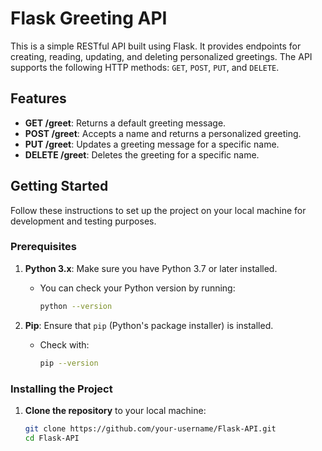 # Flask Greeting API

This is a simple RESTful API built using Flask. It provides endpoints for creating, reading, updating, and deleting personalized greetings. The API supports the following HTTP methods: `GET`, `POST`, `PUT`, and `DELETE`.

## Features

- **GET /greet**: Returns a default greeting message.
- **POST /greet**: Accepts a name and returns a personalized greeting.
- **PUT /greet**: Updates a greeting message for a specific name.
- **DELETE /greet**: Deletes the greeting for a specific name.

## Getting Started

Follow these instructions to set up the project on your local machine for development and testing purposes.

### Prerequisites

1. **Python 3.x**: Make sure you have Python 3.7 or later installed.
   - You can check your Python version by running:
     ```bash
     python --version
     ```

2. **Pip**: Ensure that `pip` (Python's package installer) is installed.
   - Check with:
     ```bash
     pip --version
     ```

### Installing the Project

1. **Clone the repository** to your local machine:
   ```bash
   git clone https://github.com/your-username/Flask-API.git
   cd Flask-API
